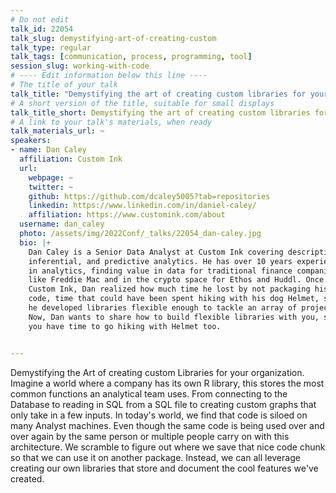 ```yaml
---
# Do not edit
talk_id: 22054
talk_slug: demystifying-art-of-creating-custom
talk_type: regular
talk_tags: [communication, process, programming, tool]
session_slug: working-with-code
# ---- Edit information below this line ----
# The title of your talk
talk_title: "Demystifying the art of creating custom libraries for your organization"
# A short version of the title, suitable for small displays
talk_title_short: Demystifying the art of creating custom libraries for your organization
# A link to your talk's materials, when ready
talk_materials_url: ~
speakers:
- name: Dan Caley
  affiliation: Custom Ink
  url:
    webpage: ~
    twitter: ~
    github: https://github.com/dcaley5005?tab=repositories
    linkedin: https://www.linkedin.com/in/daniel-caley/
    affiliation: https://www.customink.com/about
  username: dan_caley
  photo: /assets/img/2022Conf/_talks/22054_dan-caley.jpg
  bio: |+
    Dan Caley is a Senior Data Analyst at Custom Ink covering descriptive,
    inferential, and predictive analytics. He has over 10 years experience
    in analytics, finding value in data for traditional finance companies
    like Freddie Mac and in the crypto space for Ethos and Huddl. Once at
    Custom Ink, Dan realized how much time he lost by not packaging his
    code, time that could have been spent hiking with his dog Helmet, so
    he developed libraries flexible enough to tackle an array of projects.
    Now, Dan wants to share how to build flexible libraries with you, so
    you have time to go hiking with Helmet too.


---
```


<!-- ABSTRACT ----
Please write abstract below. You may use simple markdown (links, code style, bold, italics)
-->

Demystifying the Art of creating custom Libraries for your organization. Imagine
a world where a company has its own R library, this stores the most common
functions an analytical team uses. From connecting to the Database to reading
in SQL from a SQL file to creating custom graphs that only take in a few inputs.
In today's world, we find that code is siloed on many Analyst machines. Even
though the same code is being used over and over again by the same person or
multiple people carry on with this architecture. We scramble to figure out where
we save that nice code chunk so that we can use it on another package. Instead,
we can all leverage creating our own libraries that store and document the cool
features we've created.
